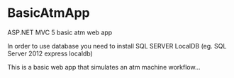 # BasicAtmApp
ASP.NET MVC 5 basic atm web app


In order to use database you need to install SQL SERVER LocalDB (eg. SQL Server 2012 express localdb)

This is a basic web app that simulates an atm machine workflow...
